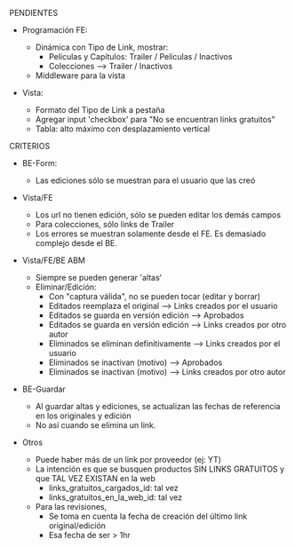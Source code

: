 PENDIENTES
- Programación FE:
	- Dinámica con Tipo de Link, mostrar:
		- Películas y Capítulos: Trailer / Películas / Inactivos
		- Colecciones --> Trailer / Inactivos
	- Middleware para la vista

- Vista:
	- Formato del Tipo de Link a pestaña
	- Agregar input 'checkbox' para "No se encuentran links gratuitos"
	- Tabla: alto máximo con desplazamiento vertical

CRITERIOS
- BE-Form:
	- Las ediciones sólo se muestran para el usuario que las creó

- Vista/FE
	- Los url no tienen edición, sólo se pueden editar los demás campos
	- Para colecciones, sólo links de Trailer
	- Los errores se muestran solamente desde el FE. Es demasiado complejo desde el BE.

- Vista/FE/BE ABM
	- Siempre se pueden generar 'altas'
	- Eliminar/Edición:
		- Con "captura válida", no se pueden tocar (editar y borrar)
		- Editados reemplaza el original			--> Links creados por el usuario
		- Editados se guarda en versión edición		--> Aprobados
		- Editados se guarda en versión edición		--> Links creados por otro autor
		- Eliminados se eliminan definitivamente	--> Links creados por el usuario
		- Eliminados se inactivan (motivo)			--> Aprobados
		- Eliminados se inactivan (motivo)			--> Links creados por otro autor

- BE-Guardar
	- Al guardar altas y ediciones, se actualizan las fechas de referencia en los originales y edición
	- No así cuando se elimina un link.

- Otros
	- Puede haber más de un link por proveedor (ej: YT)
	- La intención es que se busquen productos SIN LINKS GRATUITOS y que TAL VEZ EXISTAN en la web
		- links_gratuitos_cargados_id: tal vez
		- links_gratuitos_en_la_web_id: tal vez
	- Para las revisiones, 
		- Se toma en cuenta la fecha de creación del último link original/edición
		- Esa fecha de ser > 1hr
